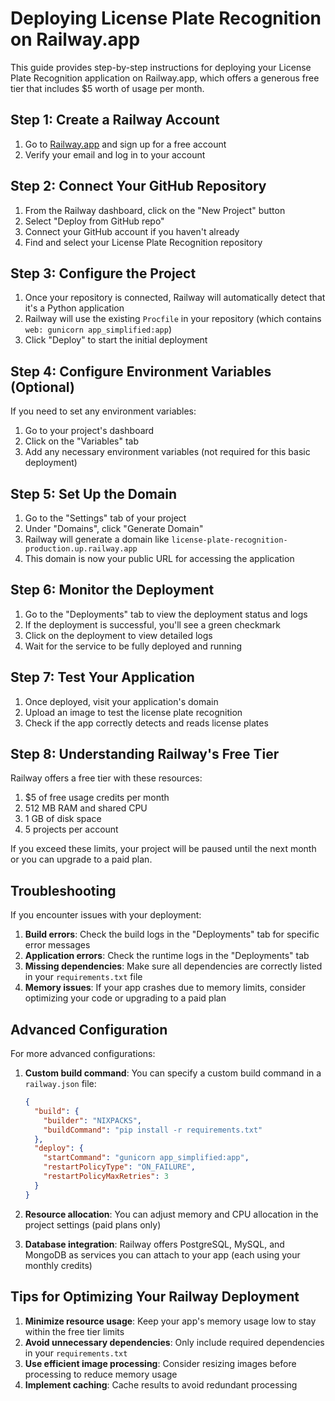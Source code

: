 # Deploying License Plate Recognition on Railway.app

This guide provides step-by-step instructions for deploying your License Plate Recognition application on Railway.app, which offers a generous free tier that includes $5 worth of usage per month.

## Step 1: Create a Railway Account

1. Go to [Railway.app](https://railway.app/) and sign up for a free account
2. Verify your email and log in to your account

## Step 2: Connect Your GitHub Repository

1. From the Railway dashboard, click on the "New Project" button
2. Select "Deploy from GitHub repo"
3. Connect your GitHub account if you haven't already
4. Find and select your License Plate Recognition repository

## Step 3: Configure the Project

1. Once your repository is connected, Railway will automatically detect that it's a Python application
2. Railway will use the existing `Procfile` in your repository (which contains `web: gunicorn app_simplified:app`)
3. Click "Deploy" to start the initial deployment

## Step 4: Configure Environment Variables (Optional)

If you need to set any environment variables:

1. Go to your project's dashboard
2. Click on the "Variables" tab
3. Add any necessary environment variables (not required for this basic deployment)

## Step 5: Set Up the Domain

1. Go to the "Settings" tab of your project
2. Under "Domains", click "Generate Domain"
3. Railway will generate a domain like `license-plate-recognition-production.up.railway.app`
4. This domain is now your public URL for accessing the application

## Step 6: Monitor the Deployment

1. Go to the "Deployments" tab to view the deployment status and logs
2. If the deployment is successful, you'll see a green checkmark
3. Click on the deployment to view detailed logs
4. Wait for the service to be fully deployed and running

## Step 7: Test Your Application

1. Once deployed, visit your application's domain
2. Upload an image to test the license plate recognition
3. Check if the app correctly detects and reads license plates

## Step 8: Understanding Railway's Free Tier

Railway offers a free tier with these resources:

1. $5 of free usage credits per month
2. 512 MB RAM and shared CPU
3. 1 GB of disk space
4. 5 projects per account

If you exceed these limits, your project will be paused until the next month or you can upgrade to a paid plan.

## Troubleshooting

If you encounter issues with your deployment:

1. **Build errors**: Check the build logs in the "Deployments" tab for specific error messages
2. **Application errors**: Check the runtime logs in the "Deployments" tab
3. **Missing dependencies**: Make sure all dependencies are correctly listed in your `requirements.txt` file
4. **Memory issues**: If your app crashes due to memory limits, consider optimizing your code or upgrading to a paid plan

## Advanced Configuration

For more advanced configurations:

1. **Custom build command**: You can specify a custom build command in a `railway.json` file:
   ```json
   {
     "build": {
       "builder": "NIXPACKS",
       "buildCommand": "pip install -r requirements.txt"
     },
     "deploy": {
       "startCommand": "gunicorn app_simplified:app",
       "restartPolicyType": "ON_FAILURE",
       "restartPolicyMaxRetries": 3
     }
   }
   ```

2. **Resource allocation**: You can adjust memory and CPU allocation in the project settings (paid plans only)

3. **Database integration**: Railway offers PostgreSQL, MySQL, and MongoDB as services you can attach to your app (each using your monthly credits)

## Tips for Optimizing Your Railway Deployment

1. **Minimize resource usage**: Keep your app's memory usage low to stay within the free tier limits
2. **Avoid unnecessary dependencies**: Only include required dependencies in your `requirements.txt`
3. **Use efficient image processing**: Consider resizing images before processing to reduce memory usage
4. **Implement caching**: Cache results to avoid redundant processing 